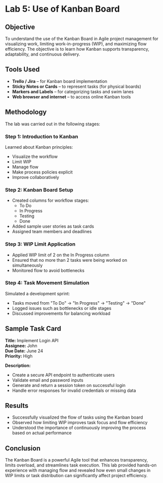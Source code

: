 # Lab 5: Use of Kanban Board

## Objective
To understand the use of the Kanban Board in Agile project management for visualizing work, limiting work-in-progress (WIP), and maximizing flow efficiency. The objective is to learn how Kanban supports transparency, adaptability, and continuous delivery.

## Tools Used
- **Trello / Jira** – for Kanban board implementation
- **Sticky Notes or Cards** – to represent tasks (for physical boards)
- **Markers and Labels** – for categorizing tasks and swim lanes
- **Web browser and internet** – to access online Kanban tools

## Methodology
The lab was carried out in the following stages:

### Step 1: Introduction to Kanban
Learned about Kanban principles:
- Visualize the workflow
- Limit WIP
- Manage flow
- Make process policies explicit
- Improve collaboratively

### Step 2: Kanban Board Setup
- Created columns for workflow stages:
  - To Do
  - In Progress
  - Testing
  - Done
- Added sample user stories as task cards
- Assigned team members and deadlines

### Step 3: WIP Limit Application
- Applied WIP limit of 2 on the In Progress column
- Ensured that no more than 2 tasks were being worked on simultaneously
- Monitored flow to avoid bottlenecks

### Step 4: Task Movement Simulation
Simulated a development sprint:
- Tasks moved from "To Do" → "In Progress" → "Testing" → "Done"
- Logged issues such as bottlenecks or idle stages
- Discussed improvements for balancing workload

## Sample Task Card

**Title:** Implement Login API  
**Assignee:** John  
**Due Date:** June 24  
**Priority:** High  

**Description:**
- Create a secure API endpoint to authenticate users
- Validate email and password inputs
- Generate and return a session token on successful login
- Handle error responses for invalid credentials or missing data

## Results
- Successfully visualized the flow of tasks using the Kanban board
- Observed how limiting WIP improves task focus and flow efficiency
- Understood the importance of continuously improving the process based on actual performance

## Conclusion
The Kanban Board is a powerful Agile tool that enhances transparency, limits overload, and streamlines task execution. This lab provided hands-on experience with managing flow and revealed how even small changes in WIP limits or task distribution can significantly affect project efficiency.
